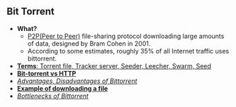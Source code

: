 ## Bit Torrent
- **What?**
  - [P2P(Peer to Peer)](/Networking/OSI-Layers/Layer5/P2P_OverlayNetwork/) file-sharing protocol downloading large amounts of data, designed by Bram Cohen in 2001.
  - According to some estimates, roughly 35% of all Internet traffic uses bittorrent.
- [**Terms**: Torrent file, Tracker server, Seeder, Leecher, Swarm, Seed](Terms.md)
- **[Bit-torrent vs HTTP](Bittorrent_vs_http.md)**
- *[Advantages, Disadvantages of Bittorrent](Advantages_Disadv_of_Bittorrent.md)*
- **[Example of downloading a file](Example_of_download.md)**
- *[Bottlenecks of Bittorrent](Bottlenecks_of_Bittorrent.md)*

